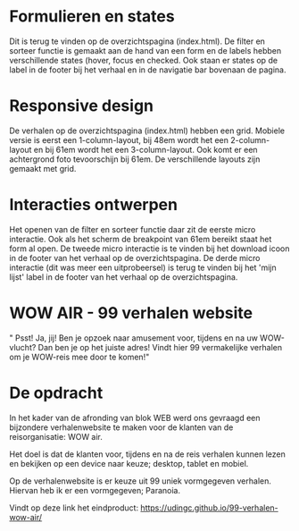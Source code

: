 # Formulieren en states
Dit is terug te vinden op de overzichtspagina (index.html). De filter en sorteer functie is gemaakt aan de hand van een form en de labels hebben verschillende states (hover, focus en checked. Ook staan er states op de label in de footer bij het verhaal en in de navigatie bar bovenaan de pagina.

# Responsive design
De verhalen op de overzichtspagina (index.html) hebben een grid. Mobiele versie is eerst een 1-column-layout, bij 48em wordt het een 2-column-layout en bij 61em wordt het een 3-column-layout. Ook komt er een achtergrond foto tevoorschijn bij 61em. De verschillende layouts zijn gemaakt met grid.

# Interacties ontwerpen
Het openen van de filter en sorteer functie daar zit de eerste micro interactie. Ook als het scherm de breakpoint van 61em bereikt staat het form al open. De tweede micro interactie is te vinden bij het download icoon in de footer van het verhaal op de overzichtspagina. De derde micro interactie (dit was meer een uitprobeersel) is terug te vinden bij het 'mijn lijst' label in de footer van het verhaal op de overzichtspagina.


# WOW AIR - 99 verhalen website

" Psst! Ja, jij! Ben je opzoek naar amusement voor, tijdens en na uw WOW-vlucht? Dan ben je op het juiste adres! Vindt hier 99 vermakelijke verhalen om je WOW-reis mee door te komen!"

# De opdracht

In het kader van de afronding van blok WEB werd ons gevraagd een bijzondere verhalenwebsite te maken voor de klanten van de reisorganisatie: WOW air. 

Het doel is dat de klanten voor, tijdens en na de reis verhalen kunnen lezen en bekijken op een device naar keuze; desktop, tablet en mobiel.

Op de verhalenwebsite is er keuze uit 99 uniek vormgegeven verhalen. Hiervan heb ik er een vormgegeven; Paranoia.

Vindt op deze link het eindproduct: https://udingc.github.io/99-verhalen-wow-air/
